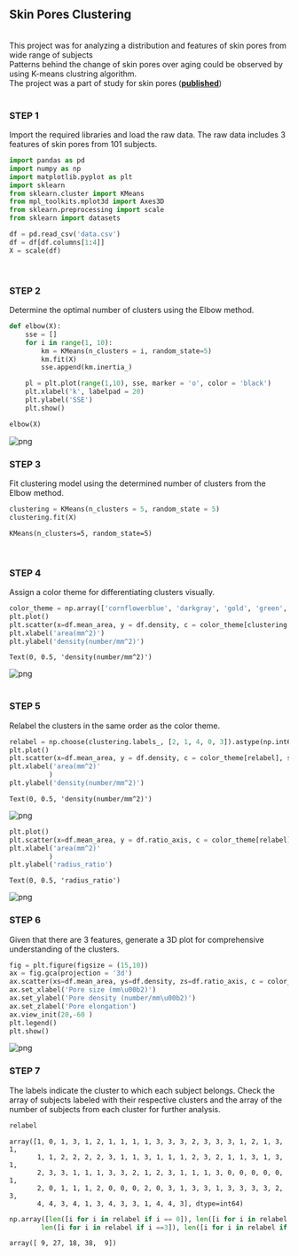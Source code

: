 ## Skin Pores Clustering

<br>This project was for analyzing a distribution and features of skin pores from wide range of subjects <br>
Patterns behind the change of skin pores over aging could be observed by using K-means clustring algorithm. <br>
The project was a part of study for skin pores ([**published**](https://onlinelibrary.wiley.com/doi/10.1111/srt.13082))
<br><br>

### STEP 1

Import the required libraries and load the raw data.
The raw data includes 3 features of skin pores from 101 subjects.<br>

```python
import pandas as pd
import numpy as np
import matplotlib.pyplot as plt
import sklearn
from sklearn.cluster import KMeans
from mpl_toolkits.mplot3d import Axes3D
from sklearn.preprocessing import scale
from sklearn import datasets
```

```python
df = pd.read_csv('data.csv')
df = df[df.columns[1:4]]
X = scale(df)
```

<br>

### STEP 2

Determine the optimal number of clusters using the Elbow method.<br>

```python
def elbow(X):
    sse = []
    for i in range(1, 10):
        km = KMeans(n_clusters = i, random_state=5)
        km.fit(X)
        sse.append(km.inertia_)

    pl = plt.plot(range(1,10), sse, marker = 'o', color = 'black')
    plt.xlabel('k', labelpad = 20)
    plt.ylabel('SSE')
    plt.show()

elbow(X)
```

![png](./imgs/output_4_0.png)
<br>

### STEP 3

Fit clustering model using the determined number of clusters from the Elbow method.

```python
clustering = KMeans(n_clusters = 5, random_state = 5)
clustering.fit(X)
```

    KMeans(n_clusters=5, random_state=5)

<br>

### STEP 4

Assign a color theme for differentiating clusters visually.

```python
color_theme = np.array(['cornflowerblue', 'darkgray', 'gold', 'green', 'salmon'])
plt.plot()
plt.scatter(x=df.mean_area, y = df.density, c = color_theme[clustering.labels_], s = 50)
plt.xlabel('area(mm^2)')
plt.ylabel('density(number/mm^2)')
```

    Text(0, 0.5, 'density(number/mm^2)')

![png](./imgs/output_5_1.png)  
<br>

### STEP 5

Relabel the clusters in the same order as the color theme.

```python
relabel = np.choose(clustering.labels_, [2, 1, 4, 0, 3]).astype(np.int64)
plt.plot()
plt.scatter(x=df.mean_area, y = df.density, c = color_theme[relabel], s = 50)
plt.xlabel('area(mm^2)'
          )
plt.ylabel('density(number/mm^2)')
```

    Text(0, 0.5, 'density(number/mm^2)')

![png](./imgs/output_6_1.png)

```python
plt.plot()
plt.scatter(x=df.mean_area, y = df.ratio_axis, c = color_theme[relabel], s = 50)
plt.xlabel('area(mm^2)'
          )
plt.ylabel('radius_ratio')
```

    Text(0, 0.5, 'radius_ratio')

![png](./imgs/output_7_1.png)
<br>

### STEP 6

Given that there are 3 features, generate a 3D plot for comprehensive understanding of the clusters.

```python
fig = plt.figure(figsize = (15,10))
ax = fig.gca(projection = '3d')
ax.scatter(xs=df.mean_area, ys=df.density, zs=df.ratio_axis, c = color_theme[relabel], s = 30)
ax.set_xlabel('Pore size (mm\u00b2)')
ax.set_ylabel('Pore density (number/mm\u00b2)')
ax.set_zlabel('Pore elongation')
ax.view_init(20,-60 )
plt.legend()
plt.show()
```

![png](./imgs/output_10_1.png)
<br>

### STEP 7

The labels indicate the cluster to which each subject belongs. Check the array of subjects labeled with their respective clusters and the array of the number of subjects from each cluster for further analysis.

```python
relabel
```

    array([1, 0, 1, 3, 1, 2, 1, 1, 1, 1, 3, 3, 3, 2, 3, 3, 3, 1, 2, 1, 3, 1,
           1, 1, 2, 2, 2, 2, 3, 1, 1, 3, 1, 1, 1, 2, 3, 2, 1, 1, 3, 1, 3, 1,
           2, 3, 3, 1, 1, 1, 3, 3, 2, 1, 2, 3, 1, 1, 1, 3, 0, 0, 0, 0, 0, 1,
           2, 0, 1, 1, 1, 2, 0, 0, 0, 2, 0, 3, 1, 3, 3, 1, 3, 3, 3, 3, 2, 3,
           4, 4, 3, 4, 1, 3, 4, 3, 3, 1, 4, 4, 3], dtype=int64)

```python
np.array([len([i for i in relabel if i == 0]), len([i for i in relabel if i ==1]), len([i for i in relabel if i ==2]),\
        len([i for i in relabel if i ==3]), len([i for i in relabel if i ==4])])
```

    array([ 9, 27, 18, 38,  9])

